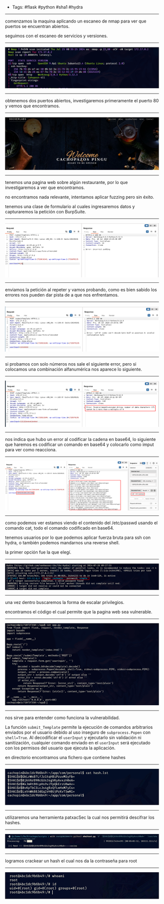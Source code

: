 - Tags: #flask #python #sha1 #hydra 
______
comenzamos la maquina aplicando un escaneo de nmap para ver que puertos se encuentran abiertos.

seguimos con el escaneo de servicios y versiones.
____
![](attachment/7857c445d239719d873a2befa671f643.png)
_____
obtenemos dos puertos abiertos, investigaremos primeramente el puerto 80 y vemos que encontramos.
____
![](attachment/a50f27a658182a8bbdf96326c84a1b8c.png)
_____
tenemos una pagina web sobre algún restaurante, por lo que investigaremos a ver que encontramos.

no encontramos nada relevante, intentamos aplicar fuzzing pero sin éxito.

tenemos una clase de formulario al cuales ingresaremos datos y capturaremos la petición con BurpSuite.
_____
![](attachment/619a58c89ac0b0b8221537d5a5c0bddd.png)
_____
enviamos la petición al repeter y vamos probando, como es bien sabido los errores nos pueden dar pista de a que nos enfrentamos.
______
![](attachment/caf6a3746c64327d5d3c6ab0ed71cd80.png)
_______
si probamos con solo números nos sale el siguiente error, pero si colocamos una combinación alfanumérica nos aparece lo siguiente.
_____
![](attachment/099e2b459487b6626333d1e6949a091b.png)
_____
nos indica que hubo un error al codificar la cadena en base64, lo siguiente que haremos es codificar un comando en base64 y colocarlo como imput para ver como reacciona.
____
![](attachment/0ae9e6a5e04c2d63d0c0353cbdcd9c11.png)
______
como podemos ver estamos viendo el contenido del /etc/passwd usando el comando cat, todo el comando codificado en base64.

tenemos usuarios por lo que podemos aplicar fuerza bruta para ssh con hydra, o también podemos mandarnos una reverse shell.

la primer opción fue la que elegí.
______
![](attachment/5c6f2acbccef7683120755b983649a19.png)
____
una vez dentro buscaremos la forma de escalar privilegios.

encontramos el código el cual permite que la pagina web sea vulnerable.
_____
![](attachment/99d79510e49087ab3ee4ef4f94a4170a.png)
________
nos sirve para entender como funciona la vulnerabilidad.

La función `submit_Template` permite la ejecución de comandos arbitrarios enviados por el usuario debido al uso inseguro de `subprocess.Popen` con `shell=True`. Al decodificar el `userInput` y ejecutarlo sin validación ni sanitización, cualquier comando enviado en el `userInput` será ejecutado con los permisos del usuario que ejecuta la aplicación.

en directorio encontramos una fichero que contiene hashes
_____
![](attachment/7d11c1d698f33e8cc7f2dd91f8cd78e1.png)
_____
utilizaremos una herramienta patxacSec la cual nos permitirá descifrar los hashes.
______
![](attachment/e4b724ce0baa3e7d6b136819e419fb2c.png)
______
logramos crackear un hash el cual nos da la contraseña para root
_____
![](attachment/0d933786ffee143665394c65b8d91e9c.png)